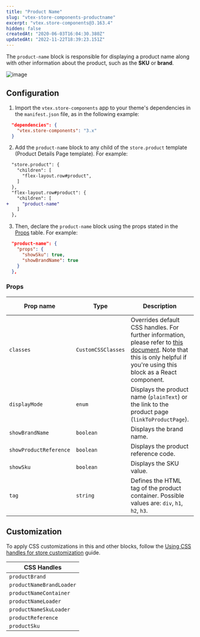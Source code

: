 ```yaml
---
title: "Product Name"
slug: "vtex-store-components-productname"
excerpt: "vtex.store-components@3.163.4"
hidden: false
createdAt: "2020-06-03T16:04:30.380Z"
updatedAt: "2022-11-22T18:39:23.151Z"
---
```

The `product-name` block is responsible for displaying a product name along with other information about the product, such as the **SKU** or **brand**.

![image](https://cdn.jsdelivr.net/gh/vtexdocs/dev-portal-content@main/images/vtex-store-components-productname-0.png)

## Configuration

1. Import the `vtex.store-components` app to your theme's dependencies in the `manifest.json` file, as in the following example:

```json
  "dependencies": {
    "vtex.store-components": "3.x"
  }
```

2. Add the `product-name` block to any child of the `store.product` template (Product Details Page template). For example:

```diff
  "store.product": {
    "children": [
      "flex-layout.row#product",
    ]
  },
  "flex-layout.row#product": {
    "children": [
+     "product-name"
    ]
  },
```

3. Then, declare the `product-name` block using the props stated in the [Props](#props) table. For example:

```json
  "product-name": {
    "props": {
      "showSku": true,
      "showBrandName": true
    }
  },
```

### Props

| Prop name | Type | Description | Default value |
| --- | --- | --- | ---| 
| `classes` | `CustomCSSClasses` | Overrides default CSS handles. For further information, please refer to [this document](https://github.com/vtex-apps/css-handles#usecustomclasses). Note that this is only helpful if you're using this block as a React component. | `undefined` |
| `displayMode` | `enum` | Displays the product name (`plainText`) or the link to the product page (`linkToProductPage`). | `plainText`| 
| `showBrandName` | `boolean` | Displays the brand name. | `false`| 
| `showProductReference` | `boolean` | Displays the product reference code. | `false`| 
| `showSku` | `boolean` | Displays the SKU value. | `false` |
| `tag` | `string` | Defines the HTML tag of the product container. Possible values are: `div`, `h1`, `h2`, `h3`.  | `div` |

## Customization

To apply CSS customizations in this and other blocks, follow the [Using CSS handles for store customization](https://developers.vtex.com/vtex-developer-docs/docs/vtex-io-documentation-using-css-handles-for-store-customization) guide.

| CSS Handles |
| --- |
| `productBrand` |
| `productNameBrandLoader` |
| `productNameContainer` |
| `productNameLoader` |
| `productNameSkuLoader` |
| `productReference` |
| `productSku` |